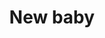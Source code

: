 ---
title: New baby
order: 1
links:
  - text: "Cats and babies (Web)"
    url: "http://www.cats.org.uk/help-and-advice/cats-and-your-family/cats-and-babies"
  - text: "Advice from behaviourist on cats and babies (Youtube)"
    url: "https://youtu.be/o1DTejuERjc"
  - text: "Cats and children (Web)"
    url: "https://www.cats.org.uk/help-and-advice/cats-and-your-family/cats-and-children"
  - text: "Cats and people (PDF)"
    url: "https://www.cats.org.uk/media/3x0dv5pr/cats-and-people-2025.pdf"
  - text: "Cats and kids - do's and dont's (Web)"
    url: "https://youtu.be/JjOPpMJ3p3A"
---